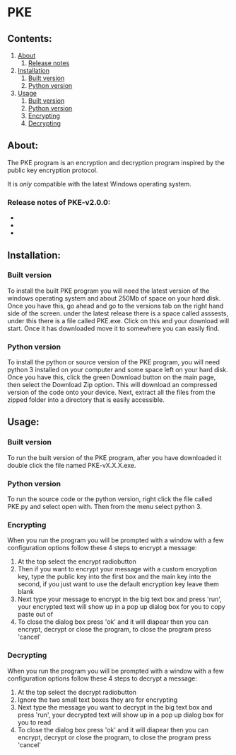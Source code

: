 # PKE
## Contents:
1. [About](#about)
   1. [Release notes](#release_notes)
2. [Installation](#installation)
   1. [Built version](#built_version)
   2. [Python version](#python_version)
3. [Usage](#usage)
   1. [Built version](#built)
   2. [Python version](#python)
   3. [Encrypting](#encrypting)
   4. [Decrypting](#decrypting)

## About: <a name="about"></a>
The PKE program is an encryption and decryption program inspired by 
the public key encryption protocol. 

It is *only* compatible with the 
latest Windows operating system.  
  
### Release notes of PKE-v2.0.0: <a name="release_notes"></a>
  - 
  - 
  -

## Installation: <a name="installation"></a>
### Built version <a name="built_version"></a>
To install the built PKE program you will need the latest 
version of the windows operating system and about 250Mb 
of space on your hard disk. Once you have this, go ahead and 
go to the versions tab on the right hand side of the screen. 
under the latest release there is a space called asssests, under 
this there is a file called PKE.exe. Click on this and your download 
will start. Once it has downloaded move it to somewhere you can easily 
find.  


### Python version <a name="python_version"></a>
To install the python or source version of the PKE program, you will 
need python 3 installed on your computer and some space left on your hard disk. 
Once you have this, click the green Download button on the main page, 
then select the Download Zip option. This will download an compressed version of 
the code onto your device. Next, extract all the files from the zipped folder 
into a directory that is easily accessible.


## Usage: <a name="usage"></a>
### Built version  <a name="built"></a>
To run the built version of the PKE program, after you have downloaded it double click the 
file named PKE-vX.X.X.exe. 

### Python version <a name="python"></a>
To run the source code or the python version, right click the file called PKE.py and select 
open with. Then from the menu select python 3.

### Encrypting <a name="encrypting"></a>
When you run the program you will be prompted with a window with a few configuration options follow these 4 steps to encrypt a message:  
1. At the top select the encrypt radiobutton  
2. Then if you want to encrypt your message with a custom encryption key, type the public key into the first box and the main key into the second, 
if you just want to use the default encryption key leave them blank
3. Next type your message to encrypt in the big text box and press 'run', 
your encrypted text will show up in a pop up dialog box for you to copy paste out of
4. To close the dialog box press 'ok' and it will diapear then you can encrypt, decrypt or close the program, to close the program press 'cancel'

### Decrypting <a name="decrypting"></a> 
When you run the program you will be prompted with a window with a few configuration options follow these 4 steps to decrypt a message:  
1. At the top select the decrypt radiobutton  
2. Ignore the two small text boxes they are for encrypting
3. Next type the message you want to decrypt in the big text box and press 'run', 
your decrypted text will show up in a pop up dialog box for you to read
4. To close the dialog box press 'ok' and it will diapear then you can encrypt, decrypt or close the program, to close the program press 'cancel'
